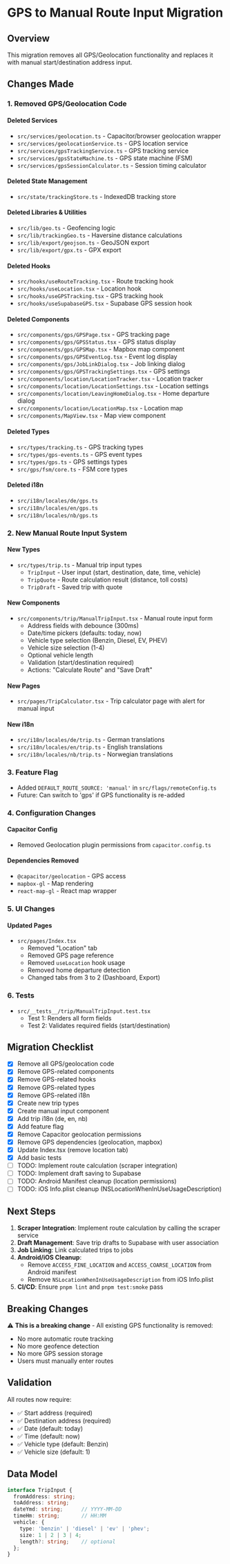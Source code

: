 # GPS to Manual Route Input Migration

## Overview
This migration removes all GPS/Geolocation functionality and replaces it with manual start/destination address input.

## Changes Made

### 1. Removed GPS/Geolocation Code

#### Deleted Services
- `src/services/geolocation.ts` - Capacitor/browser geolocation wrapper
- `src/services/geolocationService.ts` - GPS location service
- `src/services/gpsTrackingService.ts` - GPS tracking service
- `src/services/gpsStateMachine.ts` - GPS state machine (FSM)
- `src/services/gpsSessionCalculator.ts` - Session timing calculator

#### Deleted State Management
- `src/state/trackingStore.ts` - IndexedDB tracking store

#### Deleted Libraries & Utilities
- `src/lib/geo.ts` - Geofencing logic
- `src/lib/trackingGeo.ts` - Haversine distance calculations
- `src/lib/export/geojson.ts` - GeoJSON export
- `src/lib/export/gpx.ts` - GPX export

#### Deleted Hooks
- `src/hooks/useRouteTracking.tsx` - Route tracking hook
- `src/hooks/useLocation.tsx` - Location hook
- `src/hooks/useGPSTracking.tsx` - GPS tracking hook
- `src/hooks/useSupabaseGPS.tsx` - Supabase GPS session hook

#### Deleted Components
- `src/components/gps/GPSPage.tsx` - GPS tracking page
- `src/components/gps/GPSStatus.tsx` - GPS status display
- `src/components/gps/GPSMap.tsx` - Mapbox map component
- `src/components/gps/GPSEventLog.tsx` - Event log display
- `src/components/gps/JobLinkDialog.tsx` - Job linking dialog
- `src/components/gps/GPSTrackingSettings.tsx` - GPS settings
- `src/components/location/LocationTracker.tsx` - Location tracker
- `src/components/location/LocationSettings.tsx` - Location settings
- `src/components/location/LeavingHomeDialog.tsx` - Home departure dialog
- `src/components/location/LocationMap.tsx` - Location map
- `src/components/MapView.tsx` - Map view component

#### Deleted Types
- `src/types/tracking.ts` - GPS tracking types
- `src/types/gps-events.ts` - GPS event types
- `src/types/gps.ts` - GPS settings types
- `src/gps/fsm/core.ts` - FSM core types

#### Deleted i18n
- `src/i18n/locales/de/gps.ts`
- `src/i18n/locales/en/gps.ts`
- `src/i18n/locales/nb/gps.ts`

### 2. New Manual Route Input System

#### New Types
- `src/types/trip.ts` - Manual trip input types
  - `TripInput` - User input (start, destination, date, time, vehicle)
  - `TripQuote` - Route calculation result (distance, toll costs)
  - `TripDraft` - Saved trip with quote

#### New Components
- `src/components/trip/ManualTripInput.tsx` - Manual route input form
  - Address fields with debounce (300ms)
  - Date/time pickers (defaults: today, now)
  - Vehicle type selection (Benzin, Diesel, EV, PHEV)
  - Vehicle size selection (1-4)
  - Optional vehicle length
  - Validation (start/destination required)
  - Actions: "Calculate Route" and "Save Draft"

#### New Pages
- `src/pages/TripCalculator.tsx` - Trip calculator page with alert for manual input

#### New i18n
- `src/i18n/locales/de/trip.ts` - German translations
- `src/i18n/locales/en/trip.ts` - English translations
- `src/i18n/locales/nb/trip.ts` - Norwegian translations

### 3. Feature Flag
- Added `DEFAULT_ROUTE_SOURCE: 'manual'` in `src/flags/remoteConfig.ts`
- Future: Can switch to 'gps' if GPS functionality is re-added

### 4. Configuration Changes

#### Capacitor Config
- Removed Geolocation plugin permissions from `capacitor.config.ts`

#### Dependencies Removed
- `@capacitor/geolocation` - GPS access
- `mapbox-gl` - Map rendering
- `react-map-gl` - React map wrapper

### 5. UI Changes

#### Updated Pages
- `src/pages/Index.tsx`
  - Removed "Location" tab
  - Removed GPS page reference
  - Removed `useLocation` hook usage
  - Removed home departure detection
  - Changed tabs from 3 to 2 (Dashboard, Export)

### 6. Tests
- `src/__tests__/trip/ManualTripInput.test.tsx`
  - Test 1: Renders all form fields
  - Test 2: Validates required fields (start/destination)

## Migration Checklist

- [x] Remove all GPS/geolocation code
- [x] Remove GPS-related components
- [x] Remove GPS-related hooks
- [x] Remove GPS-related types
- [x] Remove GPS-related i18n
- [x] Create new trip types
- [x] Create manual input component
- [x] Add trip i18n (de, en, nb)
- [x] Add feature flag
- [x] Remove Capacitor geolocation permissions
- [x] Remove GPS dependencies (geolocation, mapbox)
- [x] Update Index.tsx (remove location tab)
- [x] Add basic tests
- [ ] TODO: Implement route calculation (scraper integration)
- [ ] TODO: Implement draft saving to Supabase
- [ ] TODO: Android Manifest cleanup (location permissions)
- [ ] TODO: iOS Info.plist cleanup (NSLocationWhenInUseUsageDescription)

## Next Steps

1. **Scraper Integration**: Implement route calculation by calling the scraper service
2. **Draft Management**: Save trip drafts to Supabase with user association
3. **Job Linking**: Link calculated trips to jobs
4. **Android/iOS Cleanup**: 
   - Remove `ACCESS_FINE_LOCATION` and `ACCESS_COARSE_LOCATION` from Android manifest
   - Remove `NSLocationWhenInUseUsageDescription` from iOS Info.plist
5. **CI/CD**: Ensure `pnpm lint` and `pnpm test:smoke` pass

## Breaking Changes

⚠️ **This is a breaking change** - All existing GPS functionality is removed:
- No more automatic route tracking
- No more geofence detection
- No more GPS session storage
- Users must manually enter routes

## Validation

All routes now require:
- ✅ Start address (required)
- ✅ Destination address (required)
- ✅ Date (default: today)
- ✅ Time (default: now)
- ✅ Vehicle type (default: Benzin)
- ✅ Vehicle size (default: 1)

## Data Model

```typescript
interface TripInput {
  fromAddress: string;
  toAddress: string;
  dateYmd: string;      // YYYY-MM-DD
  timeHm: string;       // HH:MM
  vehicle: {
    type: 'benzin' | 'diesel' | 'ev' | 'phev';
    size: 1 | 2 | 3 | 4;
    length?: string;    // optional
  };
}
```
